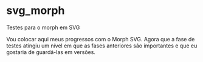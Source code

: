 # svg_morph
Testes para o morph em SVG

Vou colocar aqui meus progressos com o Morph SVG. Agora que a fase de testes atingiu um nível em que as fases anteriores são importantes e que eu gostaria de guardá-las em versões.
